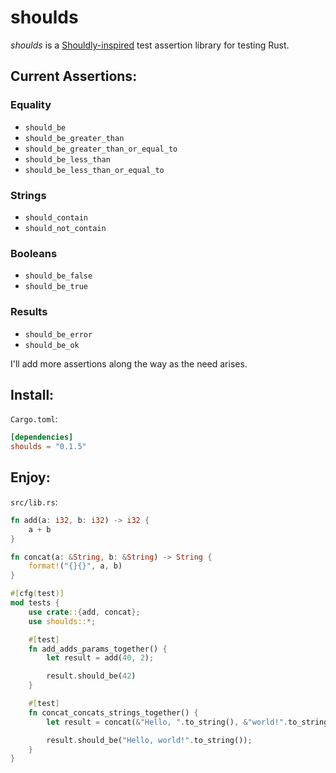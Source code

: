 # shoulds

_shoulds_ is a [Shouldly-inspired](https://docs.shouldly.io) test assertion library for testing Rust.

## Current Assertions:

### Equality

* `should_be`
* `should_be_greater_than`
* `should_be_greater_than_or_equal_to`
* `should_be_less_than`
* `should_be_less_than_or_equal_to`

### Strings

* `should_contain`
* `should_not_contain`

### Booleans

* `should_be_false`
* `should_be_true`

### Results

* `should_be_error`
* `should_be_ok`

I'll add more assertions along the way as the need arises.

## Install:

`Cargo.toml`:

```toml
[dependencies]
shoulds = "0.1.5"
```

## Enjoy:

`src/lib.rs`:

```rs
fn add(a: i32, b: i32) -> i32 {
    a + b
}

fn concat(a: &String, b: &String) -> String {
    format!("{}{}", a, b)
}

#[cfg(test)]
mod tests {
    use crate::{add, concat};
    use shoulds::*;

    #[test]
    fn add_adds_params_together() {
        let result = add(40, 2);

        result.should_be(42)
    }

    #[test]
    fn concat_concats_strings_together() {
        let result = concat(&"Hello, ".to_string(), &"world!".to_string());

        result.should_be("Hello, world!".to_string());
    }
}
```
